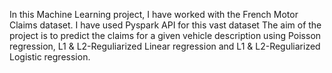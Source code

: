 In this Machine Learning project, I have worked with the French Motor Claims dataset.
I have used Pyspark API for this vast dataset
The aim of the project is to predict the claims for a given vehicle description using Poisson regression, L1 & L2-Reguliarized Linear regression and L1 & L2-Reguliarized Logistic regression.
